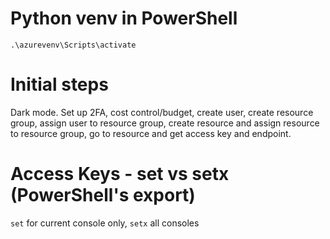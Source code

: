 # Python venv in PowerShell
`.\azurevenv\Scripts\activate`
# Initial steps
Dark mode. Set up 2FA, cost control/budget, create user, create resource group, assign user to resource group, create resource and assign resource to resource group, go to resource and get access key and endpoint.
# Access Keys - set vs setx (PowerShell's export)
`set` for current console only, `setx` all consoles

